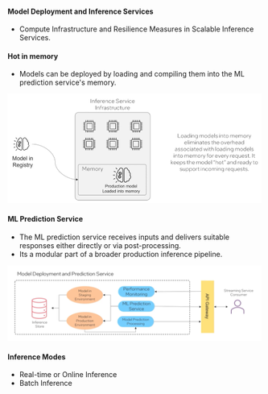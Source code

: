 #### Model Deployment and Inference Services 

- Compute Infrastructure and Resilience Measures in Scalable Inference Services. 


#### Hot in memory  
- Models can be deployed by loading and compiling them into the ML prediction service's memory. 

![alt text](hotmodel.png)


#### ML Prediction Service  

- The ML prediction service receives inputs and delivers suitable responses either directly or via post-processing. 
- Its a modular part of a broader production inference pipeline. 

![alt text](mlpredictionservice.png)


#### Inference Modes 

- Real-time or Online Inference 
- Batch Inference 

